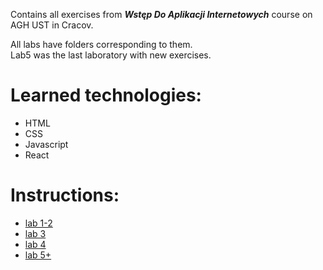 Contains all exercises from ***Wstęp Do Aplikacji Internetowych*** course on AGH UST in Cracov.

All labs have folders corresponding to them.\
Lab5 was the last laboratory with new exercises.


# Learned technologies:
- HTML  
- CSS  
- Javascript  
- React  

# Instructions: 
- [lab 1-2](lab1-2/Lab%2001.pdf)
- [lab 3](lab3/lab%2003.pdf)
- [lab 4](lab4/lab%2004.pdf)
- [lab 5+](lab5/lab%2005.pdf)